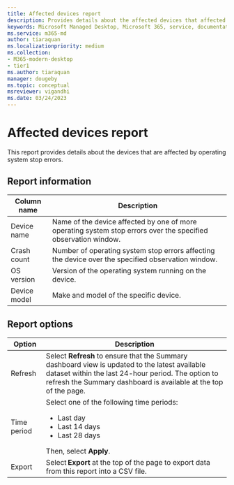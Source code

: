 ```yaml
---
title: Affected devices report
description: Provides details about the affected devices that affected by operating system stop errors.
keywords: Microsoft Managed Desktop, Microsoft 365, service, documentation
ms.service: m365-md
author: tiaraquan
ms.localizationpriority: medium
ms.collection: 
- M365-modern-desktop
- tier1
ms.author: tiaraquan
manager: dougeby
ms.topic: conceptual
msreviewer: vigandhi
ms.date: 03/24/2023
---
```


# Affected devices report

This report provides details about the devices that are affected by operating system stop errors.

## Report information

| Column name | Description |
| ----- | ----- |
| Device name | Name of the device affected by one of more operating system stop errors over the specified observation window. |
| Crash count | Number of operating system stop errors affecting the device over the specified observation window. |
| OS version | Version of the operating system running on the device. |
| Device model | Make and model of the specific device.  |

## Report options

| Option | Description |
| ----- | ----- |
| Refresh | Select **Refresh** to ensure that the Summary dashboard view is updated to the latest available dataset within the last 24-hour period. The option to refresh the Summary dashboard is available at the top of the page.  |
| Time period | Select one of the following time periods:<ul><li>Last day</li><li>Last 14 days</li><li>Last 28 days</li></ul>Then, select **Apply**. |
| Export | Select **Export** at the top of the page to export data from this report into a CSV file. |
